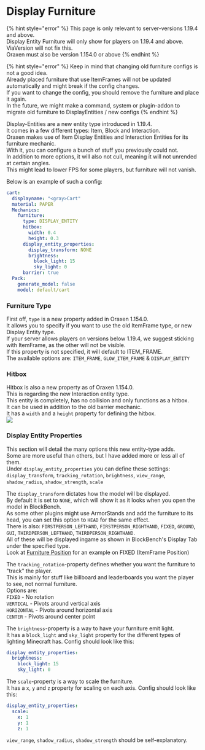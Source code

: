 # Display Furniture

{% hint style="error" %}
This page is only relevant to server-versions 1.19.4 and above.\
Display Entity Furniture will only show for players on 1.19.4 and above.\
ViaVersion will not fix this.\
Oraxen must also be version 1.154.0 or above
{% endhint %}

{% hint style="error" %}
Keep in mind that changing old furniture configs is not a good idea.\
Already placed furniture that use ItemFrames will not be updated automatically and might break if the config changes.\
If you want to change the config, you should remove the furniture and place it again.\
In the future, we might make a command, system or plugin-addon to migrate old furniture to DisplayEntities / new configs
{% endhint %}

Display-Entities are a new entity type introduced in 1.19.4.\
It comes in a few different types: Item, Block and Interaction.\
Oraxen makes use of Item Display Entities and Interaction Entities for its furniture mechanic.\
With it, you can configure a bunch of stuff you previously could not.\
In addition to more options, it will also not cull, meaning it will not unrended at certain angles.\
This might lead to lower FPS for some players, but furniture will not vanish.

Below is an example of such a config:
```yml
cart:
  displayname: "<gray>Cart"
  material: PAPER
  Mechanics:
    furniture:
      type: DISPLAY_ENTITY
      hitbox:
        width: 0.4
        height: 0.3
      display_entity_properties:
        display_transform: NONE
        brightness:
          block_light: 15
          sky_light: 0
      barrier: true
  Pack:
    generate_model: false
    model: default/cart
```

### Furniture Type
First off, `type` is a new property added in Oraxen 1.154.0.\
It allows you to specify if you want to use the old ItemFrame type, or new Display Entity type.\
If your server allows players on versions below 1.19.4, we suggest sticking with ItemFrame, as the other will not be visible.\
If this property is not specified, it will default to ITEM_FRAME.\
The available options are: `ITEM_FRAME`, `GLOW_ITEM_FRAME` & `DISPLAY_ENTITY`

### Hitbox
Hitbox is also a new property as of Oraxen 1.154.0.\
This is regarding the new Interaction entity type.\
This entity is completely, has no collision and only functions as a hitbox.\
It can be used in addition to the old barrier mechanic.\
It has a `width` and a `height` property for defining the hitbox.\
![](https://media.discordapp.net/attachments/743544047733440582/1085341928004005918/image.png?width=998&height=910)

### Display Entity Properties
This section will detail the many options this new entity-type adds.\
Some are more useful than others, but I have added more or less all of them.\
Under `display_entity_properties` you can define these settings:\
`display_transform`, `tracking_rotation`, `brightness`, `view_range`, `shadow_radius`, `shadow_strength`, `scale`

The `display_transform` dictates how the model will be displayed.\
By default it is set to `NONE`, which will show it as it looks when you open the model in BlockBench.\
As some other plugins might use ArmorStands and add the furniture to its head, you can set this option to `HEAD` for the same effect.\
There is also: `FIRSTPERSON_LEFTHAND`, `FIRSTPERSON_RIGHTHAND`, `FIXED`, `GROUND`, `GUI`, `THIRDPERSON_LEFTHAND`, `THIRDPERSON_RIGHTHAND`.\
All of these will be displayed ingame as shown in BlockBench's Display Tab under the specified type.\
Look at [Furniture Position](furniture_position.md) for an example on FIXED (ItemFrame Position)

The `tracking_rotation`-property defines whether you want the furniture to "track" the player.\
This is mainly for stuff like billboard and leaderboards you want the player to see, not normal furniture.\
Options are:\
`FIXED` - No rotation\
`VERTICAL` - Pivots around vertical axis\
`HORIZONTAL` - Pivots around horizontal axis\
`CENTER` - Pivots around center point

The `brightness`-property is a way to have your furniture emit light.\
It has a `block_light` and `sky_light` property for the different types of lighting Minecraft has.
Config should look like this:
```yaml
display_entity_properties:
  brightness:
    block_light: 15
    sky_light: 0
```

The `scale`-property is a way to scale the furniture.\
It has a `x`, `y` and `z` property for scaling on each axis.
Config should look like this:
```yaml
display_entity_properties:
  scale:
    x: 1
    y: 1
    z: 1
```

`view_range`, `shadow_radius`, `shadow_strength` should be self-explanatory.
